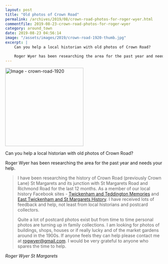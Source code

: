 ```yaml
---
layout: post
title: "Old photos of Crown Road"
permalink: /archives/2019/08/crown-road-photos-for-roger-wyer.html
commentfile: 2019-08-23-crown-road-photos-for-roger-wyer
category: around_town
date: 2019-08-23 04:56:14
image: "/assets/images/2019/crown-road-1920-thumb.jpg"
excerpt: |
    Can you help a local historian with old photos of Crown Road?

    Roger Wyer has been researching the area for the past year and needs your help.
---
```


<a href="/assets/images/2019/crown-road-1920.jpg" title="Click for a larger image"><img src="/assets/images/2019/crown-road-1920-thumb.jpg" width="250" alt="Image - crown-road-1920"  class="photo right"/></a>

Can you help a local historian with old photos of Crown Road?

Roger Wyer has been researching the area for the past year and needs your help.


> I have been researching the history of Crown Road (previously Crown Lane)  St Margarets and its junction with St Margarets Road and Richmond Road for the last 12 months. As a member of our local history Facebook sites - [Twickenham and Teddington Memories](https://www.facebook.com/groups/441860535947710/) and [East Twickenham and St Margarets History](https://www.facebook.com/groups/447440405413269/). I have received lots of feedback and help, not least from local historians and postcard collectors.
>
> Quite a lot of postcard photos exist but from time to time personal photos are turning up in family collections.  I am looking for photos of buildings, shops, houses or  if really lucky and of the market gardens around in the 1900s. If anyone feels they can help please contact me at  [rogwyer@gmail.com](mailto:rogwyer@gmail.com). I would be  very grateful to anyone who spares the time to help.

<cite>Roger Wyer
St Margarets
</cite>
